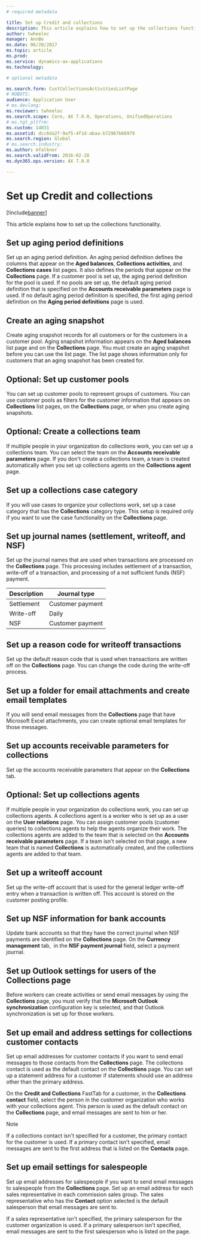 ```yaml
---
# required metadata

title: Set up Credit and collections
description: This article explains how to set up the collections functionality.
author: twheeloc
manager: AnnBe
ms.date: 06/20/2017
ms.topic: article
ms.prod: 
ms.service: dynamics-ax-applications
ms.technology: 

# optional metadata

ms.search.form: CustCollectionsActivitiesListPage
# ROBOTS: 
audience: Application User
# ms.devlang: 
ms.reviewer: twheeloc
ms.search.scope: Core, AX 7.0.0, Operations, UnifiedOperations
# ms.tgt_pltfrm: 
ms.custom: 14031
ms.assetid: dcc6da2f-9af5-4f1d-abaa-b72967b66979
ms.search.region: Global
# ms.search.industry: 
ms.author: mfalkner
ms.search.validFrom: 2016-02-28
ms.dyn365.ops.version: AX 7.0.0

---
```


# Set up Credit and collections

[!include[banner](../includes/banner.md)]


This article explains how to set up the collections functionality.

Set up aging period definitions
-------------------------------

Set up an aging period definition. An aging period definition defines the columns that appear on the **Aged balances**, **Collections activities**, and **Collections cases** list pages. It also defines the periods that appear on the **Collections** page. If a customer pool is set up, the aging period definition for the pool is used. If no pools are set up, the default aging period definition that is specified on the **Accounts receivable parameters** page is used. If no default aging period definition is specified, the first aging period definition on the **Aging period definitions** page is used.

## Create an aging snapshot
Create aging snapshot records for all customers or for the customers in a customer pool. Aging snapshot information appears on the **Aged balances** list page and on the **Collections** page. You must create an aging snapshot before you can use the list page. The list page shows information only for customers that an aging snapshot has been created for.

## Optional: Set up customer pools
You can set up customer pools to represent groups of customers. You can use customer pools as filters for the customer information that appears on **Collections** list pages, on the **Collections** page, or when you create aging snapshots.

## Optional: Create a collections team
If multiple people in your organization do collections work, you can set up a collections team. You can select the team on the **Accounts receivable parameters** page. If you don't create a collections team, a team is created automatically when you set up collections agents on the **Collections agent** page.

## Set up a collections case category
If you will use cases to organize your collections work, set up a case category that has the **Collections** category type. This setup is required only if you want to use the case functionality on the **Collections** page.

## Set up journal names (settlement, writeoff, and NSF)
Set up the journal names that are used when transactions are processed on the **Collections** page. This processing includes settlement of a transaction, write-off of a transaction, and processing of a not sufficient funds (NSF) payment.

| Description | Journal type     |
|-------------|------------------|
| Settlement  | Customer payment |
| Write-off   | Daily            |
| NSF         | Customer payment |

## Set up a reason code for writeoff transactions
Set up the default reason code that is used when transactions are written off on the **Collections** page. You can change the code during the write-off process.

## Set up a folder for email attachments and create email templates
If you will send email messages from the **Collections** page that have Microsoft Excel attachments, you can create optional email templates for those messages.

## Set up accounts receivable parameters for collections
Set up the accounts receivable parameters that appear on the **Collections** tab.

## Optional: Set up collections agents
If multiple people in your organization do collections work, you can set up collections agents. A collections agent is a worker who is set up as a user on the **User relations** page. You can assign customer pools (customer queries) to collections agents to help the agents organize their work. The collections agents are added to the team that is selected on the **Accounts receivable parameters** page. If a team isn't selected on that page, a new team that is named **Collections** is automatically created, and the collections agents are added to that team.

## Set up a writeoff account
Set up the write-off account that is used for the general ledger write-off entry when a transaction is written off. This account is stored on the customer posting profile.

## Set up NSF information for bank accounts
Update bank accounts so that they have the correct journal when NSF payments are identified on the **Collections** page. On the **Currency management** tab,  in the **NSF payment journal** field, select a payment journal.

## Set up Outlook settings for users of the Collections page
Before workers can create activities or send email messages by using the **Collections** page, you must verify that the **Microsoft Outlook synchronization** configuration key is selected, and that Outlook synchronization is set up for those workers.

## Set up email and address settings for collections customer contacts
Set up email addresses for customer contacts if you want to send email messages to those contacts from the **Collections** page. The collections contact is used as the default contact on the **Collections** page. You can set up a statement address for a customer if statements should use an address other than the primary address. 

On the **Credit and Collections** FastTab for a customer, in the **Collections contact** field, select the person in the customer organization who works with your collections agent. This person is used as the default contact on the **Collections** page, and email messages are sent to him or her. 

> [!NOTE] 
> If a collections contact isn't specified for a customer, the primary contact for the customer is used. If a primary contact isn't specified, email messages are sent to the first address that is listed on the **Contacts** page.

## Set up email settings for salespeople
Set up email addresses for salespeople if you want to send email messages to salespeople from the **Collections** page. Set up an email address for each sales representative in each commission sales group. The sales representative who has the **Contact** option selected is the default salesperson that email messages are sent to. 

If a sales representative isn't specified, the primary salesperson for the customer organization is used. If a primary salesperson isn't specified, email messages are sent to the first salesperson who is listed on the page.



